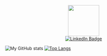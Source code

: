 <div align="center">
  <div id="header" align="center">
    <img src="https://media.giphy.com/media/kJV3yFjaVYtlP0CMOR/giphy.gif" width="100"/>
  </div>
  <div id="badges">
    <a href="https://www.linkedin.com/in/poenaru-iulian-00bb7215a/">
     <img src="https://img.shields.io/badge/LinkedIn-blue?style=for-the-badge&logo=linkedin&logoColor=white" alt="LinkedIn Badge"/>
    </a>
  </div>

  <img src="https://komarev.com/ghpvc/?username=poenaruiulian&style=flat-square&color=blue" alt=""/>
</div>


![My GitHub stats](https://github-readme-stats.vercel.app/api?username=poenaruiulian&show_icons=true&theme=radical)
[![Top Langs](https://github-readme-stats.vercel.app/api/top-langs/?username=poenaruiulian&layout=compact&theme=vision-friendly-dark)](https://github.com/anuraghazra/github-readme-stats)
